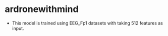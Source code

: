 # ardronewithmind
* This model is trained using EEG_Fp1 datasets with taking 512 features as input.
